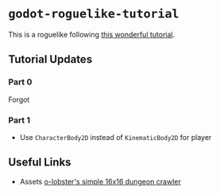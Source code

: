 # `godot-roguelike-tutorial`

This is a roguelike following [this wonderful tutorial](https://www.youtube.com/watch?v=axMNUTmFEDA&list=PL2-ArCpIQtjELkyLKec8BaVVCeunuHSK9&index=1).

## Tutorial Updates

### Part 0

Forgot

### Part 1

- Use `CharacterBody2D` instead of `KinematicBody2D` for player

## Useful Links

- Assets [o-lobster's simple 16x16 dungeon crawler](https://o-lobster.itch.io/simple-dungeon-crawler-16x16-pixel-pack)
